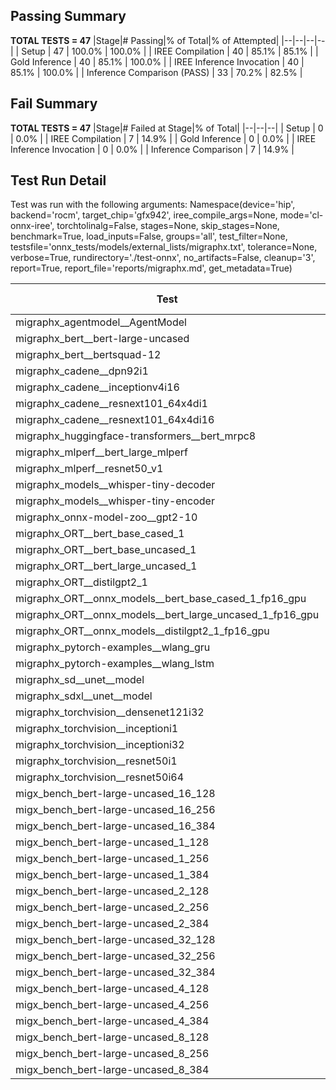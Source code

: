## Passing Summary

**TOTAL TESTS = 47**
|Stage|# Passing|% of Total|% of Attempted|
|--|--|--|--|
| Setup | 47 | 100.0% | 100.0% |
| IREE Compilation | 40 | 85.1% | 85.1% |
| Gold Inference | 40 | 85.1% | 100.0% |
| IREE Inference Invocation | 40 | 85.1% | 100.0% |
| Inference Comparison (PASS) | 33 | 70.2% | 82.5% |
## Fail Summary

**TOTAL TESTS = 47**
|Stage|# Failed at Stage|% of Total|
|--|--|--|
| Setup | 0 | 0.0% |
| IREE Compilation | 7 | 14.9% |
| Gold Inference | 0 | 0.0% |
| IREE Inference Invocation | 0 | 0.0% |
| Inference Comparison | 7 | 14.9% |
## Test Run Detail
Test was run with the following arguments:
Namespace(device='hip', backend='rocm', target_chip='gfx942', iree_compile_args=None, mode='cl-onnx-iree', torchtolinalg=False, stages=None, skip_stages=None, benchmark=True, load_inputs=False, groups='all', test_filter=None, testsfile='onnx_tests/models/external_lists/migraphx.txt', tolerance=None, verbose=True, rundirectory='./test-onnx', no_artifacts=False, cleanup='3', report=True, report_file='reports/migraphx.md', get_metadata=True)

| Test | Exit Status | Mean Benchmark Time (ms) | Notes |
|--|--|--|--|
| migraphx_agentmodel__AgentModel | compilation | None | |
| migraphx_bert__bert-large-uncased | PASS | 20.118793572432228 | |
| migraphx_bert__bertsquad-12 | PASS | 19.733267688813307 | |
| migraphx_cadene__dpn92i1 | compilation | None | |
| migraphx_cadene__inceptionv4i16 | PASS | 155.97023972465345 | |
| migraphx_cadene__resnext101_64x4di1 | compilation | None | |
| migraphx_cadene__resnext101_64x4di16 | PASS | 217.77040269484533 | |
| migraphx_huggingface-transformers__bert_mrpc8 | PASS | 7.555373073939406 | |
| migraphx_mlperf__bert_large_mlperf | Numerics | 45.907870658473776 | |
| migraphx_mlperf__resnet50_v1 | PASS | 6.594025497281245 | |
| migraphx_models__whisper-tiny-decoder | PASS | 33.036441660471375 | |
| migraphx_models__whisper-tiny-encoder | Numerics | 53.355822103838314 | |
| migraphx_onnx-model-zoo__gpt2-10 | compilation | None | |
| migraphx_ORT__bert_base_cased_1 | PASS | 111.31476770646663 | |
| migraphx_ORT__bert_base_uncased_1 | PASS | 115.64615411528696 | |
| migraphx_ORT__bert_large_uncased_1 | PASS | 369.5718781285298 | |
| migraphx_ORT__distilgpt2_1 | PASS | 65.09161172575797 | |
| migraphx_ORT__onnx_models__bert_base_cased_1_fp16_gpu | Numerics | 73.27404431222628 | |
| migraphx_ORT__onnx_models__bert_large_uncased_1_fp16_gpu | Numerics | 279.98294531264236 | |
| migraphx_ORT__onnx_models__distilgpt2_1_fp16_gpu | Numerics | 39.65936445510359 | |
| migraphx_pytorch-examples__wlang_gru | PASS | 27.423656542903217 | |
| migraphx_pytorch-examples__wlang_lstm | PASS | 15.688746334570977 | |
| migraphx_sd__unet__model | compilation | None | |
| migraphx_sdxl__unet__model | compilation | None | |
| migraphx_torchvision__densenet121i32 | PASS | 52.78003282355479 | |
| migraphx_torchvision__inceptioni1 | PASS | 15.99939879220487 | |
| migraphx_torchvision__inceptioni32 | PASS | 146.30366945639253 | |
| migraphx_torchvision__resnet50i1 | compilation | None | |
| migraphx_torchvision__resnet50i64 | PASS | 193.19675661002597 | |
| migx_bench_bert-large-uncased_16_128 | PASS | 34.69864232853676 | |
| migx_bench_bert-large-uncased_16_256 | PASS | 59.79123811185773 | |
| migx_bench_bert-large-uncased_16_384 | Numerics | 75.82483374237738 | |
| migx_bench_bert-large-uncased_1_128 | PASS | 13.610331340863373 | |
| migx_bench_bert-large-uncased_1_256 | PASS | 13.818891611698943 | |
| migx_bench_bert-large-uncased_1_384 | PASS | 20.40399187079847 | |
| migx_bench_bert-large-uncased_2_128 | PASS | 13.451690055752318 | |
| migx_bench_bert-large-uncased_2_256 | PASS | 13.9735484852766 | |
| migx_bench_bert-large-uncased_2_384 | PASS | 21.981274502953358 | |
| migx_bench_bert-large-uncased_32_128 | PASS | 71.56024199988072 | |
| migx_bench_bert-large-uncased_32_256 | PASS | 108.09506153288697 | |
| migx_bench_bert-large-uncased_32_384 | Numerics | 150.3559639289354 | |
| migx_bench_bert-large-uncased_4_128 | PASS | 15.125475812320273 | |
| migx_bench_bert-large-uncased_4_256 | PASS | 17.790788310006835 | |
| migx_bench_bert-large-uncased_4_384 | PASS | 27.42858811651762 | |
| migx_bench_bert-large-uncased_8_128 | PASS | 20.476972407084844 | |
| migx_bench_bert-large-uncased_8_256 | PASS | 29.006975442623823 | |
| migx_bench_bert-large-uncased_8_384 | PASS | 42.82174141796228 | |
